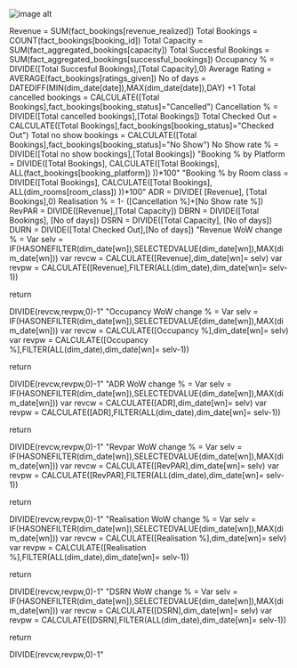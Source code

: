 ![image alt]([image_url](https://github.com/VinaKumar000586/Hospitality-domain-hotel-revenue/blob/main/Hospitality%20Dashboard.png))


Revenue = SUM(fact_bookings[revenue_realized])
Total Bookings = COUNT(fact_bookings[booking_id])
Total Capacity = SUM(fact_aggregated_bookings[capacity])
Total Succesful Bookings = SUM(fact_aggregated_bookings[successful_bookings])
Occupancy % = DIVIDE([Total Succesful Bookings],[Total Capacity],0)
Average Rating = AVERAGE(fact_bookings[ratings_given])
No of days = DATEDIFF(MIN(dim_date[date]),MAX(dim_date[date]),DAY) +1
Total cancelled bookings = CALCULATE([Total Bookings],fact_bookings[booking_status]="Cancelled")
Cancellation % = DIVIDE([Total cancelled bookings],[Total Bookings])
Total Checked Out = CALCULATE([Total Bookings],fact_bookings[booking_status]="Checked Out")
Total no show bookings = CALCULATE([Total Bookings],fact_bookings[booking_status]="No Show")
No Show rate % = DIVIDE([Total no show bookings],[Total Bookings])
"Booking % by Platform = DIVIDE([Total Bookings],
 CALCULATE([Total Bookings], 
 ALL(fact_bookings[booking_platform])
  ))*100"
"Booking % by Room class = DIVIDE([Total Bookings],
 CALCULATE([Total Bookings], 
 ALL(dim_rooms[room_class])
  ))*100"
ADR = DIVIDE( [Revenue], [Total Bookings],0)
Realisation % = 1- ([Cancellation %]+[No Show rate %])
RevPAR = DIVIDE([Revenue],[Total Capacity])
DBRN = DIVIDE([Total Bookings], [No of days])
DSRN = DIVIDE([Total Capacity], [No of days])
DURN = DIVIDE([Total Checked Out],[No of days])
"Revenue WoW change % = 
Var selv = IF(HASONEFILTER(dim_date[wn]),SELECTEDVALUE(dim_date[wn]),MAX(dim_date[wn]))
var revcw = CALCULATE([Revenue],dim_date[wn]= selv)
var revpw =  CALCULATE([Revenue],FILTER(ALL(dim_date),dim_date[wn]= selv-1))

return


DIVIDE(revcw,revpw,0)-1"
"Occupancy WoW change % = 
Var selv = IF(HASONEFILTER(dim_date[wn]),SELECTEDVALUE(dim_date[wn]),MAX(dim_date[wn]))
var revcw = CALCULATE([Occupancy %],dim_date[wn]= selv)
var revpw =  CALCULATE([Occupancy %],FILTER(ALL(dim_date),dim_date[wn]= selv-1))

return


DIVIDE(revcw,revpw,0)-1"
"ADR WoW change % = 
Var selv = IF(HASONEFILTER(dim_date[wn]),SELECTEDVALUE(dim_date[wn]),MAX(dim_date[wn]))
var revcw = CALCULATE([ADR],dim_date[wn]= selv)
var revpw =  CALCULATE([ADR],FILTER(ALL(dim_date),dim_date[wn]= selv-1))

return


DIVIDE(revcw,revpw,0)-1"
"Revpar WoW change % = 
Var selv = IF(HASONEFILTER(dim_date[wn]),SELECTEDVALUE(dim_date[wn]),MAX(dim_date[wn]))
var revcw = CALCULATE([RevPAR],dim_date[wn]= selv)
var revpw =  CALCULATE([RevPAR],FILTER(ALL(dim_date),dim_date[wn]= selv-1))

return


DIVIDE(revcw,revpw,0)-1"
"Realisation WoW change % = 
Var selv = IF(HASONEFILTER(dim_date[wn]),SELECTEDVALUE(dim_date[wn]),MAX(dim_date[wn]))
var revcw = CALCULATE([Realisation %],dim_date[wn]= selv)
var revpw =  CALCULATE([Realisation %],FILTER(ALL(dim_date),dim_date[wn]= selv-1))

return


DIVIDE(revcw,revpw,0)-1"
"DSRN WoW change % = 
Var selv = IF(HASONEFILTER(dim_date[wn]),SELECTEDVALUE(dim_date[wn]),MAX(dim_date[wn]))
var revcw = CALCULATE([DSRN],dim_date[wn]= selv)
var revpw =  CALCULATE([DSRN],FILTER(ALL(dim_date),dim_date[wn]= selv-1))

return


DIVIDE(revcw,revpw,0)-1"


